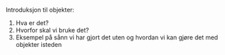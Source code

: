 Introduksjon til objekter:

1. Hva er det?
2. Hvorfor skal vi bruke det?
3. Eksempel på sånn vi har gjort det uten og hvordan vi kan gjøre det med objekter isteden